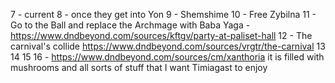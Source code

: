 7 - current
8 - once they get into Yon
9 - Shemshime
10 - Free Zybilna
11 - Go to the Ball and replace the Archmage with Baba Yaga - https://www.dndbeyond.com/sources/kftgv/party-at-paliset-hall
12 - The carnival's collide https://www.dndbeyond.com/sources/vrgtr/the-carnival
13
14
15
16 - https://www.dndbeyond.com/sources/cm/xanthoria it is filled with mushrooms and all sorts of stuff that I want Timiagast to enjoy
